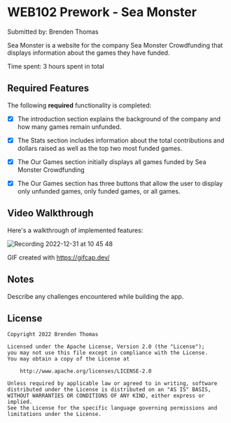 # WEB102 Prework - Sea Monster

Submitted by: Brenden Thomas

Sea Monster is a website for the company Sea Monster Crowdfunding that displays information about the games they have funded.

Time spent: 3 hours spent in total

## Required Features

The following **required** functionality is completed:

* [x] The introduction section explains the background of the company and how many games remain unfunded.
* [x] The Stats section includes information about the total contributions and dollars raised as well as the top two most funded games.
* [x] The Our Games section initially displays all games funded by Sea Monster Crowdfunding
* [x] The Our Games section has three buttons that allow the user to display only unfunded games, only funded games, or all games.


## Video Walkthrough

Here's a walkthrough of implemented features:


![Recording 2022-12-31 at 10 45 48](https://user-images.githubusercontent.com/19752877/210150286-eeaad4ad-d2b6-461b-af66-db3c432ba740.gif)


GIF created with https://gifcap.dev/


## Notes

Describe any challenges encountered while building the app.

## License

    Copyright 2022 Brenden Thomas

    Licensed under the Apache License, Version 2.0 (the "License");
    you may not use this file except in compliance with the License.
    You may obtain a copy of the License at

        http://www.apache.org/licenses/LICENSE-2.0

    Unless required by applicable law or agreed to in writing, software
    distributed under the License is distributed on an "AS IS" BASIS,
    WITHOUT WARRANTIES OR CONDITIONS OF ANY KIND, either express or implied.
    See the License for the specific language governing permissions and
    limitations under the License.
